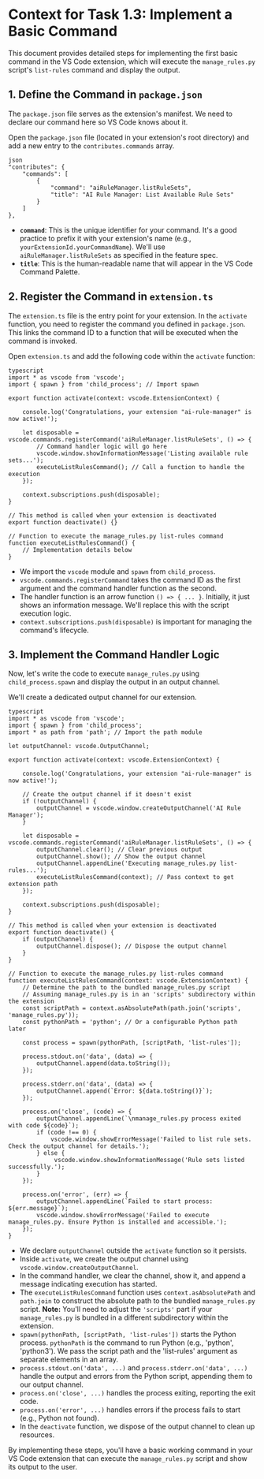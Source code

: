 # Context for Task 1.3: Implement a Basic Command

This document provides detailed steps for implementing the first basic command in the VS Code extension, which will execute the `manage_rules.py` script's `list-rules` command and display the output.

## 1. Define the Command in `package.json`

The `package.json` file serves as the extension's manifest. We need to declare our command here so VS Code knows about it.

Open the `package.json` file (located in your extension's root directory) and add a new entry to the `contributes.commands` array.
```
json
"contributes": {
    "commands": [
        {
            "command": "aiRuleManager.listRuleSets",
            "title": "AI Rule Manager: List Available Rule Sets"
        }
    ]
},
```
*   **`command`**: This is the unique identifier for your command. It's a good practice to prefix it with your extension's name (e.g., `yourExtensionId.yourCommandName`). We'll use `aiRuleManager.listRuleSets` as specified in the feature spec.
*   **`title`**: This is the human-readable name that will appear in the VS Code Command Palette.

## 2. Register the Command in `extension.ts`

The `extension.ts` file is the entry point for your extension. In the `activate` function, you need to register the command you defined in `package.json`. This links the command ID to a function that will be executed when the command is invoked.

Open `extension.ts` and add the following code within the `activate` function:
```
typescript
import * as vscode from 'vscode';
import { spawn } from 'child_process'; // Import spawn

export function activate(context: vscode.ExtensionContext) {

    console.log('Congratulations, your extension "ai-rule-manager" is now active!');

    let disposable = vscode.commands.registerCommand('aiRuleManager.listRuleSets', () => {
        // Command handler logic will go here
        vscode.window.showInformationMessage('Listing available rule sets...');
        executeListRulesCommand(); // Call a function to handle the execution
    });

    context.subscriptions.push(disposable);
}

// This method is called when your extension is deactivated
export function deactivate() {}

// Function to execute the manage_rules.py list-rules command
function executeListRulesCommand() {
    // Implementation details below
}
```
*   We import the `vscode` module and `spawn` from `child_process`.
*   `vscode.commands.registerCommand` takes the command ID as the first argument and the command handler function as the second.
*   The handler function is an arrow function `() => { ... }`. Initially, it just shows an information message. We'll replace this with the script execution logic.
*   `context.subscriptions.push(disposable)` is important for managing the command's lifecycle.

## 3. Implement the Command Handler Logic

Now, let's write the code to execute `manage_rules.py` using `child_process.spawn` and display the output in an output channel.

We'll create a dedicated output channel for our extension.
```
typescript
import * as vscode from 'vscode';
import { spawn } from 'child_process';
import * as path from 'path'; // Import the path module

let outputChannel: vscode.OutputChannel;

export function activate(context: vscode.ExtensionContext) {

    console.log('Congratulations, your extension "ai-rule-manager" is now active!');

    // Create the output channel if it doesn't exist
    if (!outputChannel) {
        outputChannel = vscode.window.createOutputChannel('AI Rule Manager');
    }

    let disposable = vscode.commands.registerCommand('aiRuleManager.listRuleSets', () => {
        outputChannel.clear(); // Clear previous output
        outputChannel.show(); // Show the output channel
        outputChannel.appendLine('Executing manage_rules.py list-rules...');
        executeListRulesCommand(context); // Pass context to get extension path
    });

    context.subscriptions.push(disposable);
}

// This method is called when your extension is deactivated
export function deactivate() {
    if (outputChannel) {
        outputChannel.dispose(); // Dispose the output channel
    }
}

// Function to execute the manage_rules.py list-rules command
function executeListRulesCommand(context: vscode.ExtensionContext) {
    // Determine the path to the bundled manage_rules.py script
    // Assuming manage_rules.py is in an 'scripts' subdirectory within the extension
    const scriptPath = context.asAbsolutePath(path.join('scripts', 'manage_rules.py'));
    const pythonPath = 'python'; // Or a configurable Python path later

    const process = spawn(pythonPath, [scriptPath, 'list-rules']);

    process.stdout.on('data', (data) => {
        outputChannel.append(data.toString());
    });

    process.stderr.on('data', (data) => {
        outputChannel.append(`Error: ${data.toString()}`);
    });

    process.on('close', (code) => {
        outputChannel.appendLine(`\nmanage_rules.py process exited with code ${code}`);
        if (code !== 0) {
            vscode.window.showErrorMessage('Failed to list rule sets. Check the output channel for details.');
        } else {
             vscode.window.showInformationMessage('Rule sets listed successfully.');
        }
    });

    process.on('error', (err) => {
        outputChannel.appendLine(`Failed to start process: ${err.message}`);
        vscode.window.showErrorMessage('Failed to execute manage_rules.py. Ensure Python is installed and accessible.');
    });
}
```
*   We declare `outputChannel` outside the `activate` function so it persists.
*   Inside `activate`, we create the output channel using `vscode.window.createOutputChannel`.
*   In the command handler, we clear the channel, show it, and append a message indicating execution has started.
*   The `executeListRulesCommand` function uses `context.asAbsolutePath` and `path.join` to construct the absolute path to the bundled `manage_rules.py` script. **Note:** You'll need to adjust the `'scripts'` part if your `manage_rules.py` is bundled in a different subdirectory within the extension.
*   `spawn(pythonPath, [scriptPath, 'list-rules'])` starts the Python process. `pythonPath` is the command to run Python (e.g., 'python', 'python3'). We pass the script path and the 'list-rules' argument as separate elements in an array.
*   `process.stdout.on('data', ...)` and `process.stderr.on('data', ...)` handle the output and errors from the Python script, appending them to our output channel.
*   `process.on('close', ...)` handles the process exiting, reporting the exit code.
*   `process.on('error', ...)` handles errors if the process fails to start (e.g., Python not found).
*   In the `deactivate` function, we dispose of the output channel to clean up resources.

By implementing these steps, you'll have a basic working command in your VS Code extension that can execute the `manage_rules.py` script and show its output to the user.